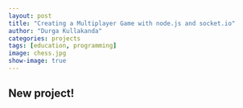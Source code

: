 ```yaml
---
layout: post
title: "Creating a Multiplayer Game with node.js and socket.io"
author: "Durga Kullakanda"
categories: projects
tags: [education, programming]
image: chess.jpg
show-image: true
---
```


## New project!
